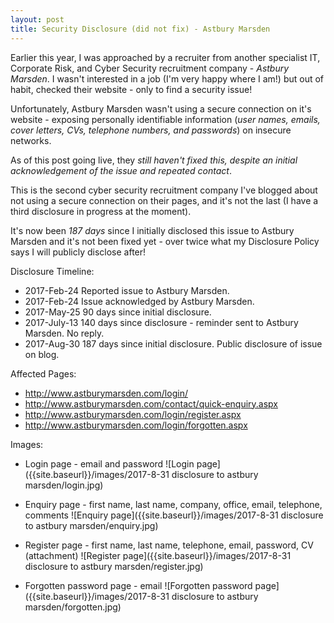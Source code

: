 ```yaml
---
layout: post
title: Security Disclosure (did not fix) - Astbury Marsden
---
```


Earlier this year, I was approached by a recruiter from another specialist IT, Corporate Risk, and Cyber Security recruitment company - *Astbury Marsden*. I wasn't interested in a job (I'm very happy where I am!) but out of habit, checked their website - only to find a security issue!

Unfortunately, Astbury Marsden wasn't using a secure connection on it's website - exposing personally identifiable information (*user names, emails, cover letters, CVs, telephone numbers, and passwords*) on insecure networks.

As of this post going live, they *still haven't fixed this, despite an initial acknowledgement of the issue and repeated contact*.

This is the second cyber security recruitment company I've blogged about not using a secure connection on their pages, and it's not the last (I have a third disclosure in progress at the moment).

It's now been *187 days* since I initially disclosed this issue to Astbury Marsden and it's not been fixed yet - over twice what my Disclosure Policy says I will publicly disclose after!

Disclosure Timeline:
* 2017-Feb-24 Reported issue to Astbury Marsden.
* 2017-Feb-24 Issue acknowledged by Astbury Marsden.
* 2017-May-25 90 days since initial disclosure.
* 2017-July-13 140 days since disclosure - reminder sent to Astbury Marsden. No reply.
* 2017-Aug-30 187 days since initial disclosure. Public disclosure of issue on blog.

Affected Pages:
* http://www.astburymarsden.com/login/
* http://www.astburymarsden.com/contact/quick-enquiry.aspx
* http://www.astburymarsden.com/login/register.aspx
* http://www.astburymarsden.com/login/forgotten.aspx


Images:

* Login page - email and password
![Login page]({{site.baseurl}}/images/2017-8-31 disclosure to astbury marsden/login.jpg)

* Enquiry page - first name, last name, company, office, email, telephone, comments
![Enquiry page]({{site.baseurl}}/images/2017-8-31 disclosure to astbury marsden/enquiry.jpg)

* Register page - first name, last name, telephone, email, password, CV (attachment)
![Register page]({{site.baseurl}}/images/2017-8-31 disclosure to astbury marsden/register.jpg)

* Forgotten password page - email
![Forgotten password page]({{site.baseurl}}/images/2017-8-31 disclosure to astbury marsden/forgotten.jpg)



